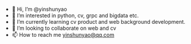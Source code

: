 - 👋 Hi, I’m @yinshunyao
- 👀 I’m interested in python, cv, grpc and bigdata etc.
- 🌱 I’m currently learning cv product and web background development. 
- 💞️ I’m looking to collaborate on web and cv
- 📫 How to reach me yinshunyao@qq.com

<!---
yinshunyao/yinshunyao is a ✨ special ✨ repository because its `README.md` (this file) appears on your GitHub profile.
You can click the Preview link to take a look at your changes.
--->
